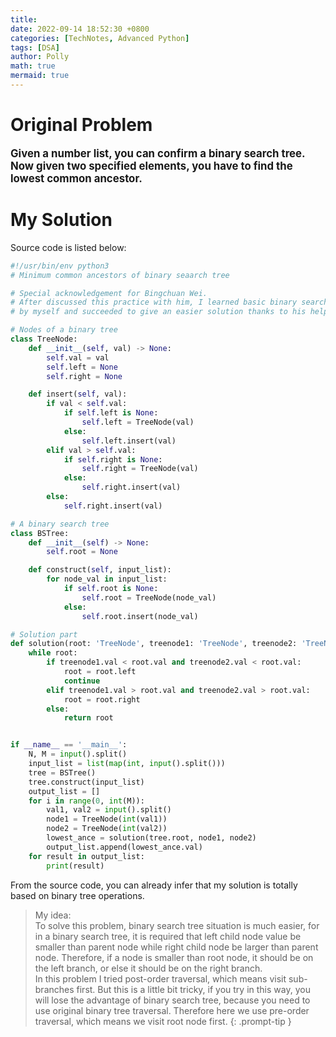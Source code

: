 ```yaml
---
title: 
date: 2022-09-14 18:52:30 +0800
categories: [TechNotes, Advanced Python]
tags: [DSA]
author: Polly
math: true
mermaid: true
---
```


# Original Problem

<big><b>Given a number list, you can confirm a binary search tree. Now given two specified elements, you have to find the lowest common ancestor. </b></big>


# My Solution

Source code is listed below:

```python
#!/usr/bin/env python3
# Minimum common ancestors of binary seaarch tree

# Special acknowledgement for Bingchuan Wei.
# After discussed this practice with him, I learned basic binary search tree operation
# by myself and succeeded to give an easier solution thanks to his help.

# Nodes of a binary tree
class TreeNode:
    def __init__(self, val) -> None:
        self.val = val
        self.left = None
        self.right = None

    def insert(self, val):
        if val < self.val:
            if self.left is None:
                self.left = TreeNode(val)
            else:
                self.left.insert(val)
        elif val > self.val:
            if self.right is None:
                self.right = TreeNode(val)
            else:
                self.right.insert(val)
        else:
            self.right.insert(val)

# A binary search tree
class BSTree:
    def __init__(self) -> None:
        self.root = None

    def construct(self, input_list):
        for node_val in input_list:
            if self.root is None:
                self.root = TreeNode(node_val)
            else:
                self.root.insert(node_val)

# Solution part
def solution(root: 'TreeNode', treenode1: 'TreeNode', treenode2: 'TreeNode'):
    while root:
        if treenode1.val < root.val and treenode2.val < root.val:
            root = root.left
            continue
        elif treenode1.val > root.val and treenode2.val > root.val:
            root = root.right
        else:
            return root


if __name__ == '__main__':
    N, M = input().split()
    input_list = list(map(int, input().split()))
    tree = BSTree()
    tree.construct(input_list)
    output_list = []
    for i in range(0, int(M)):
        val1, val2 = input().split()
        node1 = TreeNode(int(val1))
        node2 = TreeNode(int(val2))
        lowest_ance = solution(tree.root, node1, node2)
        output_list.append(lowest_ance.val)
    for result in output_list:
        print(result)
```

From the source code, you can already infer that my solution is totally based on binary tree operations.

> My idea:<br>
To solve this problem, binary search tree situation is much easier, for in a binary search tree, it is required that left child node value be smaller than parent node while right child node be larger than parent node. Therefore, if a node is smaller than root node, it should be on the left branch, or else it should be on the right branch. <br>
In this problem I tried post-order traversal, which means visit sub-branches first. But this is a little bit tricky, if you try in this way, you will lose the advantage of binary search tree, because you need to use original binary tree traversal. Therefore here we use pre-order traversal, which means we visit root node first.
{: .prompt-tip }

